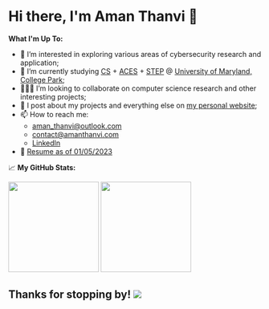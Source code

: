 # Hi there, I'm Aman Thanvi :wave:

**What I'm Up To:**
- 👀 I’m interested in exploring various areas of cybersecurity research and application;
- 🌱 I’m currently studying [CS](https://www.cs.umd.edu/) + [ACES](https://aces.umd.edu/) + [STEP](https://spp.umd.edu/your-education/undergraduate/minors/science-technology-ethics-and-policy-step-minor) @ [University of Maryland, College Park](https://umd.edu);
- 👨🏻‍💻 I’m looking to collaborate on computer science research and other interesting projects;
- 📝 I post about my projects and everything else on [my personal website](https://amanthanvi.com);
- 📫 How to reach me:
     - aman_thanvi@outlook.com
     - contact@amanthanvi.com
     - [LinkedIn](https://www.linkedin.com/in/amanthanvi/)
- 📝 [Resume as of 01/05/2023](https://files.amanthanvi.com/ThanviAman_Resume20230105_p.pdf)


📈 **My GitHub Stats:**

<p>
  <img height="180em" src="https://github-readme-stats.vercel.app/api?username=amanthanvi&show_icons=true&hide_border=true&&count_private=true&include_all_commits=true" />
  <img height="180em" src="https://github-readme-stats.vercel.app/api/top-langs/?username=amanthanvi&exclude_repo=KNN-Image-Classification&show_icons=true&hide_border=true&layout=compact&langs_count=8"/>
</p>

## Thanks for stopping by! ![](https://visitor-badge.glitch.me/badge?page_id=Aman.amanthanvi)
<!---
amanthanvi/amanthanvi is a ✨ special ✨ repository because its `README.md` (this file) appears on your GitHub profile.
You can click the Preview link to take a look at your changes.
--->
